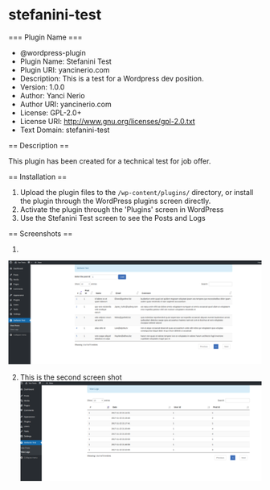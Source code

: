 # stefanini-test

=== Plugin Name ===

* @wordpress-plugin
 * Plugin Name:       Stefanini Test
 * Plugin URI:        yancinerio.com
 * Description:       This is a test for a Wordpress dev position.
 * Version:           1.0.0
 * Author:            Yanci Nerio
 * Author URI:        yancinerio.com
 * License:           GPL-2.0+
 * License URI:       http://www.gnu.org/licenses/gpl-2.0.txt
 * Text Domain:       stefanini-test

== Description ==

This plugin has been created for a technical test for job offer.

== Installation ==

1. Upload the plugin files to the `/wp-content/plugins/` directory, or install the plugin through the WordPress plugins screen directly.
2. Activate the plugin through the 'Plugins' screen in WordPress
3. Use the Stefanini Test screen to see the Posts and Logs


== Screenshots ==

1. 
![stefanini-test](https://raw.githubusercontent.com/YanNerio/stefanini-test/master/assets/1.png)

2. This is the second screen shot
![stefanini-test](https://raw.githubusercontent.com/YanNerio/stefanini-test/master/assets/2.png)

